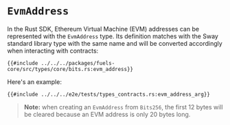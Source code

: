 # `EvmAddress`

In the Rust SDK, Ethereum Virtual Machine (EVM) addresses can be represented with the `EvmAddress` type. Its definition matches with the Sway standard library type with the same name and will be converted accordingly when interacting with contracts:

```rust,ignore
{{#include ../../../packages/fuels-core/src/types/core/bits.rs:evm_address}}
```

Here's an example:

```rust,ignore
{{#include ../../../e2e/tests/types_contracts.rs:evm_address_arg}}
```

> **Note:** when creating an `EvmAddress` from `Bits256`, the first 12 bytes will be cleared because an EVM address is only 20 bytes long.
